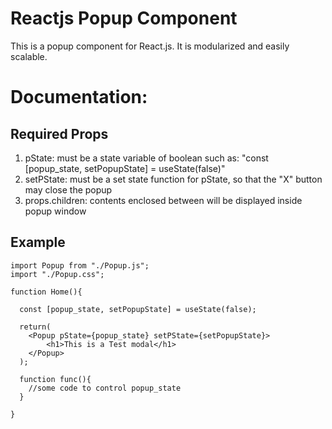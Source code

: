 # Reactjs Popup Component
This is a popup component for React.js. It is modularized and easily scalable.

# Documentation:

## Required Props

1. pState: must be a state variable of boolean such as: "const [popup_state, setPopupState] = useState(false)"
2. setPState: must be a set state function for pState, so that the "X" button may close the popup
3. props.children: contents enclosed between <Popup></Popup> will be displayed inside popup window

## Example

```
import Popup from "./Popup.js";
import "./Popup.css";

function Home(){
  
  const [popup_state, setPopupState] = useState(false);
  
  return(
    <Popup pState={popup_state} setPState={setPopupState}>
        <h1>This is a Test modal</h1>
    </Popup>
  );
  
  function func(){
    //some code to control popup_state
  }
  
}

```
